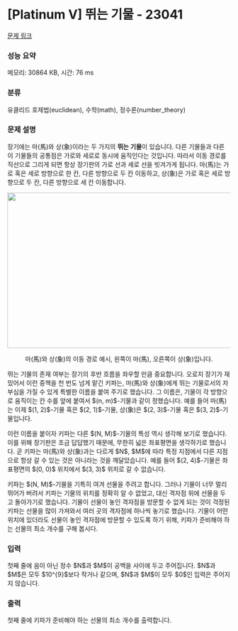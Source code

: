 # [Platinum V] 뛰는 기물 - 23041 

[문제 링크](https://www.acmicpc.net/problem/23041) 

### 성능 요약

메모리: 30864 KB, 시간: 76 ms

### 분류

유클리드 호제법(euclidean), 수학(math), 정수론(number_theory)

### 문제 설명

<p>장기에는 마(馬)와 상(象)이라는 두 가지의 <strong>뛰는 기물</strong>이 있습니다. 다른 기물들과 다른 이 기물들의 공통점은 가로와 세로로 동시에 움직인다는 것입니다. 따라서 이동 경로를 직선으로 그리게 되면 항상 장기판의 가로 선과 세로 선을 빗겨가게 됩니다. 마(馬)는 가로 혹은 세로 방향으로 한 칸, 다른 방향으로 두 칸 이동하고, 상(象)은 가로 혹은 세로 방향으로 두 칸, 다른 방향으로 세 칸 이동합니다.</p>

<p style="text-align: center;"><img alt="" src="" style="width: 720px; height: 350px;"></p>

<p style="text-align: center;">마(馬)와 상(象)의 이동 경로 예시, 왼쪽이 마(馬), 오른쪽이 상(象)입니다.</p>

<p>뛰는 기물의 존재 여부는 장기의 후반 흐름을 좌우할 만큼 중요합니다. 오로지 장기가 재밌어서 이런 중책을 천 번도 넘게 맡긴 키파는, 마(馬)와 상(象)에게 뛰는 기물로서의 자부심을 가질 수 있게 특별한 이름을 붙여 주기로 했습니다. 그 이름은, 기물이 각 방향으로 움직이는 칸 수를 앞에 붙여서 $(n, m)$-기물과 같이 정했습니다. 예를 들어 마(馬)는 이제 $(1, 2)$-기물 혹은 $(2, 1)$-기물, 상(象)은 $(2, 3)$-기물 혹은 $(3, 2)$-기물입니다.</p>

<p>이런 이름을 붙이자 키파는 다른 $(N, M)$-기물의 특성 역시 생각해 보기로 했습니다. 이를 위해 장기판은 조금 답답했기 때문에, 무한히 넓은 좌표평면을 생각하기로 했습니다. 곧 키파는 마(馬)와 상(象)과는 다르게 $N$, $M$에 따라 특정 지점에서 다른 지점으로 항상 갈 수 있는 것은 아니라는 것을 깨달았습니다. 예를 들어 $(2, 4)$-기물은 좌표평면의 $(0, 0)$ 위치에서 $(3, 3)$ 위치로 갈 수 없습니다.</p>

<p>키파는 $(N, M)$-기물을 기특히 여겨 선물을 주려고 합니다. 그러나 기물이 너무 멀리 뛰어가 버려서 키파는 기물의 위치를 정확히 알 수 없었고, 대신 격자점 위에 선물을 두고 돌아가기로 했습니다. 기물이 선물이 놓인 격자점을 방문할 수 없게 되는 것이 걱정된 키파는 선물을 많이 가져와서 여러 곳의 격자점에 하나씩 놓기로 했습니다. 기물이 어떤 위치에 있더라도 선물이 놓인 격자점에 방문할 수 있도록 하기 위해, 키파가 준비해야 하는 선물의 최소 개수를 구해 봅시다.</p>

### 입력 

 <p>첫째 줄에 음이 아닌 정수 $N$과 $M$이 공백을 사이에 두고 주어집니다. $N$과 $M$은 모두 $10^{9}$보다 작거나 같으며, $N$과 $M$이 모두 $0$인 입력은 주어지지 않습니다.</p>

### 출력 

 <p>첫째 줄에 키파가 준비해야 하는 선물의 최소 개수를 출력합니다.</p>


